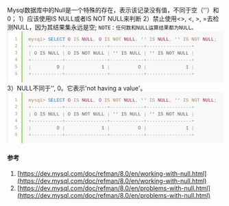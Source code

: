 Mysql数据库中的Null是一个特殊的存在，表示该记录没有值，不同于空（''）和0；
1）应该使用IS NULL或者IS NOT NULL来判断
2）禁止使用<>, <, >, =去检测NULL，因为其结果集永远是空;
`NOTE：任何数和NULL运算结果都为NULL。`
<img src="pic/1240-20210115030829307.png" title="" alt="image.png" data-align="center">3）NULL不同于'', 0。它表示'not having a value'。
<img src="pic/1240-20210115030829307-0651309.png" title="" alt="image.png" data-align="center">

#### 参考

1. [https://dev.mysql.com/doc/refman/8.0/en/working-with-null.html](https://dev.mysql.com/doc/refman/8.0/en/working-with-null.html)
2. [https://dev.mysql.com/doc/refman/8.0/en/problems-with-null.html](https://dev.mysql.com/doc/refman/8.0/en/problems-with-null.html)